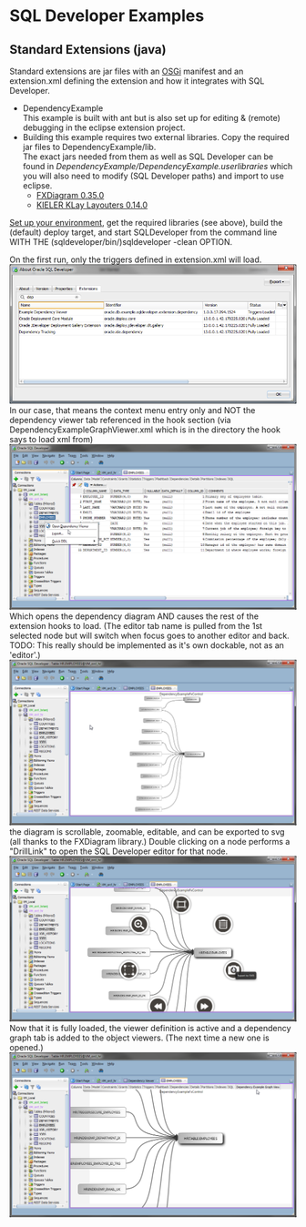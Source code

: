 # SQL Developer Examples
## Standard Extensions (java)
Standard extensions are jar files with an [OSGi](https://en.wikipedia.org/wiki/OSGi) manifest and an extension.xml defining the extension and how it integrates with SQL Developer.

* DependencyExample  
This example is built with ant but is also set up for editing & (remote) debugging in the eclipse extension project.  
* Building this example requires two external libraries. Copy the required jar files to DependencyExample/lib.  
The exact jars needed from them as well as SQL Developer can be found in *DependencyExample/DependencyExample.userlibraries* which you will also need to modify (SQL Developer paths) and import to use eclipse.  
    * [FXDiagram 0.35.0](http://dl.bintray.com/jankoehnlein/FXDiagram/standalone/:fxdiagram-jars-0.35.0.zip "fxdiagram-jars-0.35.0.zip")  
    * [KIELER KLay Layouters 0.14.0](http://rtsys.informatik.uni-kiel.de/~kieler/files/release_pragmatics_2015-02/klay/klay_2015-02.jar "klay_2015-02.jar")

[Set up your environment](../../setup.md), get the required libraries (see above), build the (default) deploy target, and start SQLDeveloper from the command line WITH THE (sqldeveloper/bin/)sqldeveloper -clean OPTION.  

On the first run, only the triggers defined in extension.xml will load.  
![DependencyExampleAbout diagram](images/DependencyExampleAbout.png)  
In our case, that means the context menu entry only and NOT the dependency viewer tab referenced in the hook section (via DependencyExampleGraphViewer.xml which is in the directory the hook says to load xml from)
![DependencyExampleContextMenu diagram](images/DependencyExampleContextMenu.png)  
Which opens the dependency diagram AND causes the rest of the extension hooks to load. (The editor tab name is pulled from the 1st selected node but will switch when focus goes to another editor and back. TODO: This really should be implemented as it's own dockable, not as an 'editor'.) 
![DependencyExampleZoomedOut diagram](images/DependencyExampleZoomedOut.png)  
the diagram is scrollable, zoomable, editable, and can be exported to svg (all thanks to the FXDiagram library.) Double clicking on a node performs a "DrillLink" to open the SQL Developer editor for that node.  
![DependencyExampleZoomedIn diagram](images/DependencyExampleZoomedIn.png)  
Now that it is fully loaded, the viewer definition is active and a dependency graph tab is added to the object viewers. (The next time a new one is opened.) 
![DependencyExampleViewer diagram](images/DependencyExampleViewer.png)  
